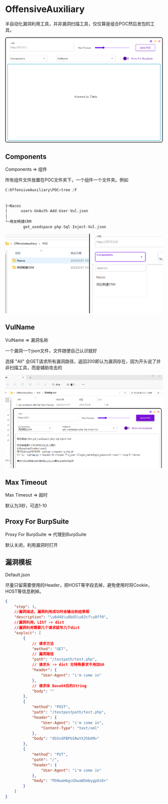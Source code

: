 # OffensiveAuxiliary

半自动化漏洞利用工具，并非漏洞扫描工具，仅仅算是组合POC然后发包的工具。

![image-20230531154706116](images/1.png)

## Components

Components => 组件

所有组件文件放置在POC文件夹下，一个组件一个文件夹。例如

```python
C:OffensiveAuxiliary\POC>tree /F


├─Nacos
│      users-UnAuth-Add-User-Vul.json
│
└─用友畅捷CRM
        get_usedspace-php-Sql-Inject-Vul.json
```

![image-20230531155424057](images/2.png)

## VulName

VulName => 漏洞名称

一个漏洞一个json文件，文件随便自己认识就好

选择 "All" 会GET请求所有漏洞路径，返回200即认为漏洞存在，因为开头说了并非扫描工具，而是辅助攻击的

![image-20230531155834686](images/3.png)

## Max Timeout

Max Timeout => 超时

默认为3秒，可选1-10

## Proxy For BurpSuite

Proxy For BurpSuite => 代理到BurpSuite

默认关闭，利用漏洞时打开

## 漏洞模板

Default.json

尽量只留需要使⽤的Header，把HOST等字段去掉，避免使⽤时将Cookie，HOST等信息刷掉。

```json
{
    "step": 3,
    //漏洞描述，漏洞利用成功时会输出到结果框
    "description": "\u6d4b\u8bd5\u63cf\u8ff0",
    //漏洞利⽤，LIST -> dict
	//漏洞利⽤需要⼏个请求就写⼏个dict
    "exploit": [
        {
            // 请求⽅法
            "method": "GET",
            // 漏洞路径
            "path": "/testpath/test.php",
            // 请求头 -> dict 无特殊要求不用加UA
            "header": {
                "User-Agent": "i'm come in"
            },
            // 请求体 Base64后的String
            "body": ""
        },
        {
            "method": "POST",
            "path": "/testpostpath/test.php",
            "header": {
                "User-Agent": "i'm come in",
                "Content-Type": "text/xml"
            },
            "body": "dGVzdFBPU1RwYXJhbXM="
        },
        {
            "method": "PUT",
            "path": "/",
            "header": {
                "User-Agent": "i'm come in"
            },
            "body": "PD9waHAgcGhwaW5mbygpOz8+"
        }
    ]
}
```

